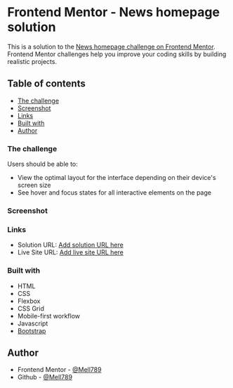 # Frontend Mentor - News homepage solution

This is a solution to the [News homepage challenge on Frontend Mentor](https://www.frontendmentor.io/challenges/news-homepage-H6SWTa1MFl). Frontend Mentor challenges help you improve your coding skills by building realistic projects. 

## Table of contents

- [The challenge](#the-challenge)
- [Screenshot](#screenshot)
- [Links](#links)
- [Built with](#built-with)
- [Author](#author)

### The challenge

Users should be able to:

- View the optimal layout for the interface depending on their device's screen size
- See hover and focus states for all interactive elements on the page

### Screenshot



### Links

- Solution URL: [Add solution URL here](https://your-solution-url.com)
- Live Site URL: [Add live site URL here](https://your-live-site-url.com)

### Built with

- HTML
- CSS
- Flexbox
- CSS Grid
- Mobile-first workflow
- Javascript
- [Bootstrap](https://getbootstrap.com/docs/5.3/getting-started/introduction/)

## Author

- Frontend Mentor - [@Mell789](https://www.frontendmentor.io/profile/Mell789)
- Github - [@Mell789](https://github.com/Mell789)
